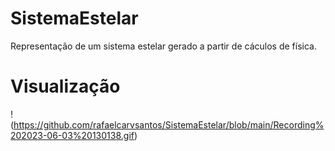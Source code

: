 # SistemaEstelar
Representação de um sistema estelar gerado a partir de cáculos de física.

# Visualização

!(https://github.com/rafaelcarvsantos/SistemaEstelar/blob/main/Recording%202023-06-03%20130138.gif)

